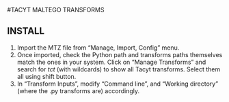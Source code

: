 #TACYT MALTEGO TRANSFORMS

## INSTALL

1) Import the MTZ file from “Manage, Import, Config” menu.
2) Once imported, check the Python path and transforms paths themselves match the ones in your system. Click on “Manage Transforms” and search for *tct* (with wildcards) to show all Tacyt transforms. Select them all using shift button.
3) In “Transform Inputs”, modify “Command line”, and “Working directory” (where the .py transforms are) accordingly.